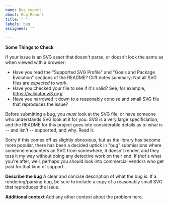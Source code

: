 ```yaml
---
name: Bug report
about: Bug Report
title: " "
labels: bug
assignees: ''

---
```


**Some Things to Check**

If your issue is an SVG asset that doesn't parse, or doesn't look the same as when viewed with a browser:
* Have you read the "Supported SVG Profile" and "Goals and Package Evolution" sections of the README?  Cliff notes summary:  Not all SVG files are *expected* to work.
* Have you checked your file to see if it's valid?  See, for example, https://validator.w3.org/
* Have you narrowed it down to a reasonably concise and small SVG file that reproduces the issue?

Before submitting a bug, you *must* look at the SVG file, or have someone who understands SVG look at it for you.  SVG is a very large specificiation, and the README for this project goes into considerable details as to what is -- and isn't -- supported, and why.  Read it.  

Sorry if this comes off as slightly obnoxious, but as the library has become more popular, there has been a decided uptick in "bug" submissions where someone encounters an SVG from somewhere, it doesn't render, and they toss it my way without doing any detective work on their end.  If *that's* what you're after, well, perhaps you should look into commercial vendors who get paid for that kind of support.

**Describe the bug**
A clear and concise description of what the bug is.  If a rendering/parsing bug, be sure to include a copy of a reasonably small SVG that reproduces the issue.

**Additional context**
Add any other context about the problem here.
